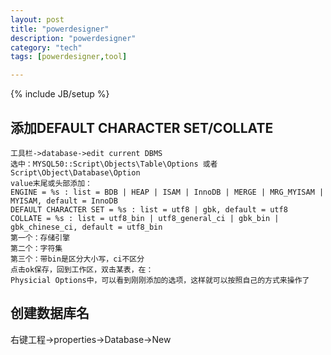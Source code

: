 ```yaml
---
layout: post
title: "powerdesigner"
description: "powerdesigner"
category: "tech"
tags: [powerdesigner,tool]

---
```

{% include JB/setup %}

## 添加DEFAULT CHARACTER SET/COLLATE

    工具栏->database->edit current DBMS
    选中：MYSQL50::Script\Objects\Table\Options 或者 Script\Object\Database\Option
    value末尾或头部添加：
    ENGINE = %s : list = BDB | HEAP | ISAM | InnoDB | MERGE | MRG_MYISAM | MYISAM, default = InnoDB
    DEFAULT CHARACTER SET = %s : list = utf8 | gbk, default = utf8
    COLLATE = %s : list = utf8_bin | utf8_general_ci | gbk_bin | gbk_chinese_ci, default = utf8_bin
    第一个：存储引擎
    第二个：字符集
    第三个：带bin是区分大小写，ci不区分
    点击ok保存，回到工作区，双击某表，在：
    Physicial Options中，可以看到刚刚添加的选项，这样就可以按照自己的方式来操作了

## 创建数据库名

右键工程->properties->Database->New
